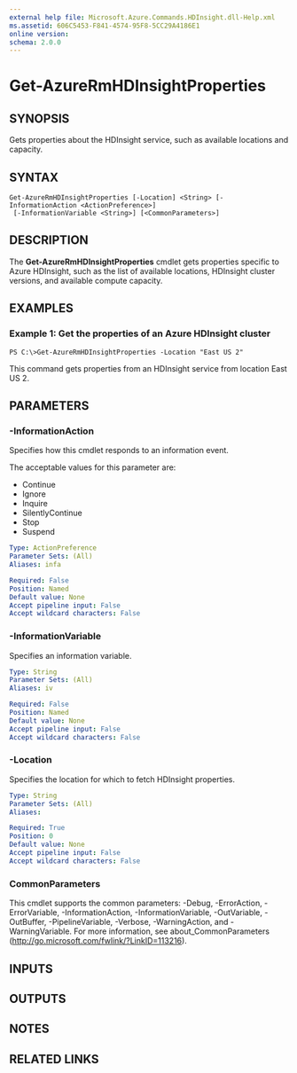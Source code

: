 ```yaml
---
external help file: Microsoft.Azure.Commands.HDInsight.dll-Help.xml
ms.assetid: 606C5453-F841-4574-95F8-5CC29A4186E1
online version: 
schema: 2.0.0
---
```


# Get-AzureRmHDInsightProperties

## SYNOPSIS
Gets properties about the HDInsight service, such as available locations and capacity.

## SYNTAX

```
Get-AzureRmHDInsightProperties [-Location] <String> [-InformationAction <ActionPreference>]
 [-InformationVariable <String>] [<CommonParameters>]
```

## DESCRIPTION
The **Get-AzureRmHDInsightProperties** cmdlet gets properties specific to Azure HDInsight, such as the list of available locations, HDInsight cluster versions, and available compute capacity.

## EXAMPLES

### Example 1: Get the properties of an Azure HDInsight cluster
```
PS C:\>Get-AzureRmHDInsightProperties -Location "East US 2"
```

This command gets properties from an HDInsight service from location East US 2.

## PARAMETERS

### -InformationAction
Specifies how this cmdlet responds to an information event.

The acceptable values for this parameter are:

- Continue
- Ignore
- Inquire
- SilentlyContinue
- Stop
- Suspend

```yaml
Type: ActionPreference
Parameter Sets: (All)
Aliases: infa

Required: False
Position: Named
Default value: None
Accept pipeline input: False
Accept wildcard characters: False
```

### -InformationVariable
Specifies an information variable.

```yaml
Type: String
Parameter Sets: (All)
Aliases: iv

Required: False
Position: Named
Default value: None
Accept pipeline input: False
Accept wildcard characters: False
```

### -Location
Specifies the location for which to fetch HDInsight properties.

```yaml
Type: String
Parameter Sets: (All)
Aliases: 

Required: True
Position: 0
Default value: None
Accept pipeline input: False
Accept wildcard characters: False
```

### CommonParameters
This cmdlet supports the common parameters: -Debug, -ErrorAction, -ErrorVariable, -InformationAction, -InformationVariable, -OutVariable, -OutBuffer, -PipelineVariable, -Verbose, -WarningAction, and -WarningVariable. For more information, see about_CommonParameters (http://go.microsoft.com/fwlink/?LinkID=113216).

## INPUTS

## OUTPUTS

## NOTES

## RELATED LINKS

